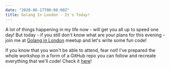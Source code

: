 ```yaml
---
date: "2020-06-17T00:00:00Z"
title: Golang In London - It's Today!
---
```


A lot of things happening in my life now - will get you all up to speed one day! But today - if you still don't know what are your plans for this evening - join me at [Golang in London](https://www.meetup.com/Golang-London/events/271102633) meetup and let's write some fun code!

If you know that you won't be able to attend, fear not! I've prepared the whole workshop in a form of a GitHub repo you can follow and recreate everything that we'll code! Check it [here](https://github.com/youshy/Golang-In-London-Music-Player)!
